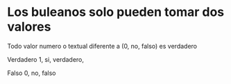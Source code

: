# Los buleanos solo pueden tomar dos valores

Todo valor numero o textual diferente a (0, no, falso) es verdadero 



Verdadero
1, si, verdadero,


Falso
0, no, falso

